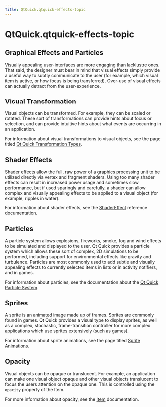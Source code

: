 ```yaml
---
Title: QtQuick.qtquick-effects-topic
---
```


# QtQuick.qtquick-effects-topic

<span class="subtitle"></span>
<!-- $$$qtquick-effects-topic.html-description -->
<h2 id="graphical-effects-and-particles">Graphical Effects and Particles</h2>
<p>Visually appealing user-interfaces are more engaging than lacklustre ones. That said, the designer must bear in mind that visual effects simply provide a useful way to subtly communicate to the user (for example, which visual item is active, or how focus is being transferred). Over-use of visual effects can actually detract from the user-experience.</p>
<h2 id="visual-transformation">Visual Transformation</h2>
<p>Visual objects can be transformed. For example, they can be scaled or rotated. These sort of transformations can provide hints about focus or selection, and can provide intuitive hints about what events are occurring in an application.</p>
<p>For information about visual transformations to visual objects, see the page titled <a href="QtQuick.qtquick-effects-transformations.md">Qt Quick Transformation Types</a>.</p>
<h2 id="shader-effects">Shader Effects</h2>
<p>Shader effects allow the full, raw power of a graphics processing unit to be utilized directly via vertex and fragment shaders. Using too many shader effects can result in increased power usage and sometimes slow performance, but if used sparingly and carefully, a shader can allow complex and visually appealing effects to be applied to a visual object (for example, ripples in water).</p>
<p>For information about shader effects, see the <a href="QtQuick.ShaderEffect.md">ShaderEffect</a> reference documentation.</p>
<h2 id="particles">Particles</h2>
<p>A particle system allows explosions, fireworks, smoke, fog and wind effects to be simulated and displayed to the user. Qt Quick provides a particle system which allows these sort of complex, 2D simulations to be performed, including support for environmental effects like gravity and turbulence. Particles are most commonly used to add subtle and visually appealing effects to currently selected items in lists or in activity notifiers, and in games.</p>
<p>For information about particles, see the documentation about the <a href="QtQuick.qtquick-effects-particles.md">Qt Quick Particle System</a>.</p>
<h2 id="sprites">Sprites</h2>
<p>A sprite is an animated image made up of frames. Sprites are commonly found in games. Qt Quick provides a visual type to display sprites, as well as a complex, stochastic, frame-transition controller for more complex applications which use sprites extensively (such as games).</p>
<p>For information about sprite animations, see the page titled <a href="QtQuick.qtquick-effects-sprites.md">Sprite Animations</a>.</p>
<h2 id="opacity">Opacity</h2>
<p>Visual objects can be opaque or translucent. For example, an application can make one visual object opaque and other visual objects translucent to focus the users attention on the opaque one. This is controlled using the <code>opacity</code> property of the Item.</p>
<p>For more information about opacity, see the <a href="QtQuick.Item.md">Item</a> documentation.</p>
<!-- @@@qtquick-effects-topic.html -->
